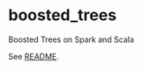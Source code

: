 boosted_trees
=============

Boosted Trees on Spark and Scala

See [README](code/boosted_trees_v2/README.md).
